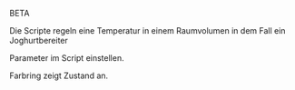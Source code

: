 
BETA

Die Scripte regeln eine Temperatur in einem Raumvolumen 
in dem Fall ein Joghurtbereiter

Parameter im Script einstellen.

Farbring zeigt Zustand an.
